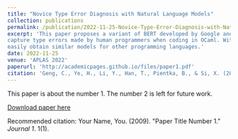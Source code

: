 ```yaml
---
title: "Novice Type Error Diagnosis with Natural Language Models"
collection: publications
permalink: /publication/2022-11-25-Novice-Type-Error-Diagnosis-with-Natural-Language-Models
excerpt: 'This paper proposes a variant of BERT developed by Google and fine-tuned to
capture type errors made by human programmers when coding in OCaml. With this fine-tuning method, one can
easily obtain similar models for other programming languages.'
date: 2022-11-25
venue: 'APLAS 2022'
paperurl: 'http://academicpages.github.io/files/paper1.pdf'
citation: 'Geng, C., Ye, H., Li, Y., Han, T., Pientka, B., & Si, X. (2022, November). Novice Type Error Diagnosis with Natural Language Models. In Asian Symposium on Programming Languages and Systems (pp. 196-214). Cham: Springer Nature Switzerland.'
---
```

This paper is about the number 1. The number 2 is left for future work.

[Download paper here](https://arxiv.org/pdf/2210.03682.pdf)

Recommended citation: Your Name, You. (2009). "Paper Title Number 1." <i>Journal 1</i>. 1(1).